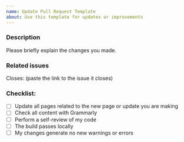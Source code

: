 ```yaml
---
name: Update Pull Request Template
about: Use this template for updates or improvements
---
```


### Description

Please briefly explain the changes you made.

### Related issues

Closes:
(paste the link to the issue it closes)

### Checklist:

- [ ] Update all pages related to the new page or update you are making
- [ ] Check all content with Grammarly
- [ ] Perform a self-review of my code
- [ ] The build passes locally
- [ ] My changes generate no new warnings or errors
